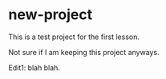 
# new-project
This is a test project for the first lesson.

Not sure if I am keeping this project anyways.

Edit1: blah blah.


